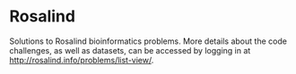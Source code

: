# Rosalind
Solutions to Rosalind bioinformatics problems. More details about the code challenges, as well as datasets, 
can be accessed by logging in at http://rosalind.info/problems/list-view/.
